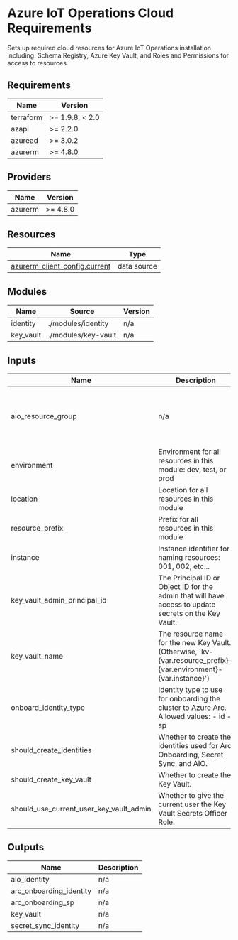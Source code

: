 <!-- BEGIN_TF_DOCS -->
<!-- markdown-table-prettify-ignore-start -->
# Azure IoT Operations Cloud Requirements

Sets up required cloud resources for Azure IoT Operations installation
including: Schema Registry, Azure Key Vault, and Roles and Permissions for
access to resources.

## Requirements

| Name | Version |
|------|---------|
| terraform | >= 1.9.8, < 2.0 |
| azapi | >= 2.2.0 |
| azuread | >= 3.0.2 |
| azurerm | >= 4.8.0 |

## Providers

| Name | Version |
|------|---------|
| azurerm | >= 4.8.0 |

## Resources

| Name | Type |
|------|------|
| [azurerm_client_config.current](https://registry.terraform.io/providers/hashicorp/azurerm/latest/docs/data-sources/client_config) | data source |

## Modules

| Name | Source | Version |
|------|--------|---------|
| identity | ./modules/identity | n/a |
| key\_vault | ./modules/key-vault | n/a |

## Inputs

| Name | Description | Type | Default | Required |
|------|-------------|------|---------|:--------:|
| aio\_resource\_group | n/a | ```object({ id = string name = string location = string })``` | n/a | yes |
| environment | Environment for all resources in this module: dev, test, or prod | `string` | n/a | yes |
| location | Location for all resources in this module | `string` | n/a | yes |
| resource\_prefix | Prefix for all resources in this module | `string` | n/a | yes |
| instance | Instance identifier for naming resources: 001, 002, etc... | `string` | `"001"` | no |
| key\_vault\_admin\_principal\_id | The Principal ID or Object ID for the admin that will have access to update secrets on the Key Vault. | `string` | `null` | no |
| key\_vault\_name | The resource name for the new Key Vault. (Otherwise, 'kv-{var.resource\_prefix}-{var.environment}-{var.instance}') | `string` | `null` | no |
| onboard\_identity\_type | Identity type to use for onboarding the cluster to Azure Arc.  Allowed values:  - id - sp | `string` | `"id"` | no |
| should\_create\_identities | Whether to create the identities used for Arc Onboarding, Secret Sync, and AIO. | `bool` | `true` | no |
| should\_create\_key\_vault | Whether to create the Key Vault. | `bool` | `true` | no |
| should\_use\_current\_user\_key\_vault\_admin | Whether to give the current user the Key Vault Secrets Officer Role. | `string` | `true` | no |

## Outputs

| Name | Description |
|------|-------------|
| aio\_identity | n/a |
| arc\_onboarding\_identity | n/a |
| arc\_onboarding\_sp | n/a |
| key\_vault | n/a |
| secret\_sync\_identity | n/a |
<!-- markdown-table-prettify-ignore-end -->
<!-- END_TF_DOCS -->
